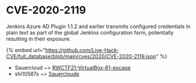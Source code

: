 # CVE-2020-2119

Jenkins Azure AD Plugin 1.1.2 and earlier transmits configured credentials in plain text as part of the global Jenkins configuration form, potentially resulting in their exposure.

{% embed url="https://github.com/Live-Hack-CVE/full_database/blob/main/cves/2020/CVE-2020-2119.json" %}


* Sauercloud ~> [RWCTF21-VirtualBox-61-escape](https://www.alice-snow.ru/2020/database/cve-2020-2119/rwctf21-virtualbox-61-escape-sauercloud)
* shi10587s ~> [Sauercloude](https://www.alice-snow.ru/2020/database/cve-2020-2119/sauercloude-shi10587s)